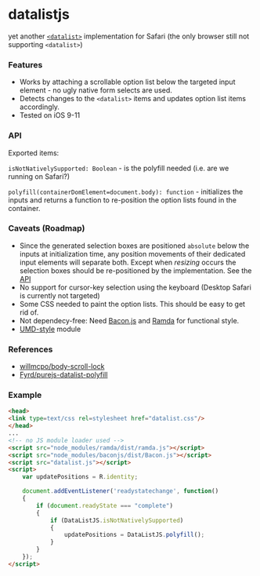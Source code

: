 # datalistjs
yet another [`<datalist>`](https://developer.mozilla.org/en-US/docs/Web/HTML/Element/datalist) implementation for Safari (the only browser still not supporting `<datalist>`)

### Features
* Works by attaching a scrollable option list below the targeted input element - no ugly native form selects are used.
* Detects changes to the `<datalist>` items and updates option list items accordingly.
* Tested on iOS 9-11

### <a name="api"></a> API
Exported items:

`isNotNativelySupported: Boolean` - is the polyfill needed (i.e. are we running on Safari?)

`polyfill(containerDomElement=document.body): function` - initializes the inputs and returns a function to re-position the option lists found in the container.


### Caveats (Roadmap)
* Since the generated selection boxes are positioned `absolute` below the inputs at initialization time, any position movements of their dedicated input elements will separate both. Except when *resizing* occurs the selection boxes should be re-positioned by the implementation. See the [API](#api)
* No support for cursor-key selection using the keyboard (Desktop Safari is currently not targeted)
* Some CSS needed to paint the option lists. This should be easy to get rid of.
* Not dependecy-free: Need [Bacon.js](https://baconjs.github.io/) and [Ramda](http://ramdajs.com) for functional style.
* [UMD-style](https://github.com/umdjs/umd) module

### References
* [willmcpo/body-scroll-lock](https://github.com/willmcpo/body-scroll-lock)
* [Fyrd/purejs-datalist-polyfill](https://github.com/Fyrd/purejs-datalist-polyfill)

### Example

```html
<head>
<link type=text/css rel=stylesheet href="datalist.css"/>
</head>
...
<!-- no JS module loader used -->
<script src="node_modules/ramda/dist/ramda.js"></script>
<script src="node_modules/baconjs/dist/Bacon.js"></script>
<script src="datalist.js"></script>
<script>
	var updatePositions = R.identity;

	document.addEventListener('readystatechange', function()
	{
		if (document.readyState === "complete")
		{
			if (DataListJS.isNotNativelySupported)
			{
				updatePositions = DataListJS.polyfill();
			}
		}
	});
</script>
```
